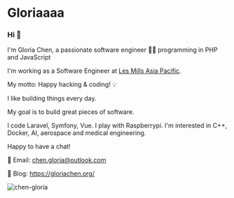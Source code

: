 # Gloriaaaa


### Hi :wave:

I'm Gloria Chen, a passionate software engineer 👩‍💻 programming in PHP and JavaScript

I'm working as a Software Engineer at <a href="https://www.lesmills.com.au/" target="_blank">Les Mills Asia Pacific</a>. 

My motto: Happy hacking & coding! 💡 

I like building things every day.

My goal is to build great pieces of software. 

I code Laravel, Symfony, Vue. I play with Raspberrypi. I'm interested in C++, Docker, AI, aerospace and medical engineering.

Happy to have a chat!

:email: Email: chen.gloria@outlook.com

:notebook_with_decorative_cover: Blog: <https://gloriachen.org/>

<img src="https://github-readme-stats.vercel.app/api?username=chen-gloria&show_icons=true&theme=radical" alt="chen-gloria" />

